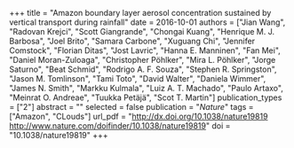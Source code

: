 +++
title = "Amazon boundary layer aerosol concentration sustained by vertical transport during rainfall"
date = 2016-10-01
authors = ["Jian Wang", "Radovan Krejci", "Scott Giangrande", "Chongai Kuang", "Henrique M. J. Barbosa", "Joel Brito", "Samara Carbone", "Xuguang Chi", "Jennifer Comstock", "Florian Ditas", "Jost Lavric", "Hanna E. Manninen", "Fan Mei", "Daniel Moran-Zuloaga", "Christopher Pöhlker", "Mira L. Pöhlker", "Jorge Saturno", "Beat Schmid", "Rodrigo A. F. Souza", "Stephen R. Springston", "Jason M. Tomlinson", "Tami Toto", "David Walter", "Daniela Wimmer", "James N. Smith", "Markku Kulmala", "Luiz A. T. Machado", "Paulo Artaxo", "Meinrat O. Andreae", "Tuukka Petäjä", "Scot T. Martin"]
publication_types = ["2"]
abstract = ""
selected = false
publication = "*Nature*"
tags = ["Amazon", "CLouds"]
url_pdf = "http://dx.doi.org/10.1038/nature19819 http://www.nature.com/doifinder/10.1038/nature19819"
doi = "10.1038/nature19819"
+++
